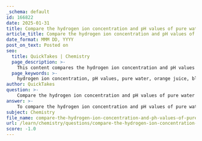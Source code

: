 ```yaml
---
_schema: default
id: 166822
date: 2025-01-31
title: Compare the hydrogen ion concentration and pH values of pure water to other solutions.
article_title: Compare the hydrogen ion concentration and pH values of pure water to other solutions.
date_format: MMM DD, YYYY
post_on_text: Posted on
seo:
  title: QuickTakes | Chemistry
  page_description: >-
    This content compares the hydrogen ion concentration and pH values of pure water with orange juice and bleach, highlighting the differences in acidity and basicity.
  page_keywords: >-
    hydrogen ion concentration, pH values, pure water, orange juice, bleach, acidity, basicity, neutral, acidic, basic, auto-ionization of water
author: QuickTakes
question: >-
    Compare the hydrogen ion concentration and pH values of pure water to other solutions.
answer: >-
    To compare the hydrogen ion concentration and pH values of pure water with other solutions, we can look at the following key points:\n\n### Hydrogen Ion Concentration\n- **Pure Water**: At 25 degrees Celsius, the concentration of hydronium ions (H₃O⁺) in pure water is approximately $1 \times 10^{-7}$ molar. This reflects the auto-ionization of water, where water molecules dissociate into hydronium and hydroxide ions (OH⁻).\n- **Orange Juice**: The hydrogen ion concentration in orange juice is significantly higher, around $1 \times 10^{-4}$ molar, indicating that it is more acidic than pure water.\n- **Bleach**: In contrast, bleach has a much lower hydrogen ion concentration, approximately $1 \times 10^{-12}$ molar, making it more basic than pure water.\n\n### pH Values\nThe pH scale is a logarithmic scale used to measure the acidity or basicity of a solution, defined as:\n$$\n\text{pH} = -\log_{10}[\text{H}^+]\n$$\n- **Pure Water**: The pH of pure water is 7, which is considered neutral.\n- **Orange Juice**: With a hydrogen ion concentration of $1 \times 10^{-4}$ molar, the pH of orange juice is calculated as:\n  $$\n  \text{pH} = -\log_{10}(1 \times 10^{-4}) = 4\n  $$\n  This indicates that orange juice is acidic.\n- **Bleach**: For bleach, with a hydrogen ion concentration of $1 \times 10^{-12}$ molar, the pH is:\n  $$\n  \text{pH} = -\log_{10}(1 \times 10^{-12}) = 12\n  $$\n  This shows that bleach is basic.\n\n### Summary of Comparison\n- **Pure Water**: \n  - Hydrogen Ion Concentration: $1 \times 10^{-7}$ M\n  - pH: 7 (neutral)\n  \n- **Orange Juice**: \n  - Hydrogen Ion Concentration: $1 \times 10^{-4}$ M\n  - pH: 4 (acidic)\n  \n- **Bleach**: \n  - Hydrogen Ion Concentration: $1 \times 10^{-12}$ M\n  - pH: 12 (basic)\n\nThis comparison illustrates the significant differences in acidity and basicity among these solutions, with pure water serving as a neutral reference point.
subject: Chemistry
file_name: compare-the-hydrogen-ion-concentration-and-ph-values-of-pure-water-to-other-solutions.md
url: /learn/chemistry/questions/compare-the-hydrogen-ion-concentration-and-ph-values-of-pure-water-to-other-solutions
score: -1.0
---
```


&nbsp;